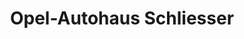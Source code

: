 ---
title: "Opel-Autohaus Schliesser"
url: /gernsheim/opel-autohaus-schliesser/
shop: Autowerkstatt
---